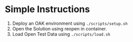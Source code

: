 # Simple Instructions

1. Deploy an OAK environment using `./scripts/setup.sh`
2. Open the Solution using reopen in container.
3. Load Open Test Data using `./scripts/load.sh`
